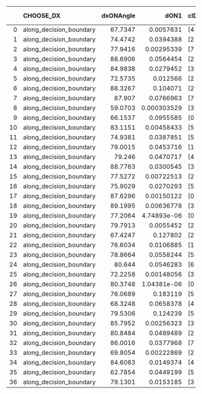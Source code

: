 |    | CHOOSE_DX               |   dxONAngle |        dON1 | cIDON1   |   dON_patch_1 |   nTON |         dON |   dxOFFAngle |       dOFF1 | cIDOFF1   |   dOFF_patch_1 |   nTOFF |        dOFF | SUCCESS   |   nExp |   dual_point_id |   subpoint_time_seconds |   total_execution_time |       logp |       dOFF/dON | Vote dOFF>dON   |
|---:|:------------------------|------------:|------------:|:---------|--------------:|-------:|------------:|-------------:|------------:|:----------|---------------:|--------:|------------:|:----------|-------:|----------------:|------------------------:|-----------------------:|-----------:|---------------:|:----------------|
|  0 | along_decision_boundary |     67.7347 | 0.0057631   | [4 8]    |   0.0057631   |      1 | 0.0057631   |      77.8494 | 0.0167769   | [4 8]     |    0.0167769   |       1 | 0.0167769   | True      |      1 |               1 |                0.75199  |                1.64443 |  0         |      2.91109   | True            |
|  1 | along_decision_boundary |     74.4742 | 0.0394388   | [2 7]    |   0.0394388   |      1 | 0.0394388   |      83.7122 | 0.0918539   | [2 7]     |    0.0918539   |       1 | 0.0918539   | True      |      2 |               2 |                0.743169 |                2.43812 | -0.5       |      2.32902   | True            |
|  2 | along_decision_boundary |     77.9416 | 0.00295339  | [7 9]    |   0.00295339  |      1 | 0.00295339  |      84.2768 | 0.00262654  | [7 9]     |    0.00262654  |       1 | 0.00262654  | False     |      3 |               3 |                0.670084 |                3.18406 | -1         |      0.889331  | False           |
|  3 | along_decision_boundary |     88.6906 | 0.0564454   | [2 7]    |   0.0564454   |      1 | 0.0564454   |      85.0433 | 0.085254    | [2 7]     |    0.085254    |       1 | 0.085254    | True      |      4 |               4 |                0.713998 |                3.96877 | -0.166667  |      1.51038   | True            |
|  4 | along_decision_boundary |     84.9838 | 0.0279452   | [3 6]    |   0.0279452   |      1 | 0.0279452   |      84.4577 | 0.0170488   | [3 6]     |    0.0170488   |       1 | 0.0170488   | False     |      5 |               5 |                0.690551 |                4.71606 | -0.5       |      0.610081  | False           |
|  5 | along_decision_boundary |     72.5735 | 0.012566    | [2 5]    |   0.012566    |      1 | 0.012566    |      78.8485 | 0.00888909  | [2 5]     |    0.00888909  |       1 | 0.00888909  | False     |      6 |               6 |                0.718636 |                5.47671 | -0.1       |      0.707394  | False           |
|  6 | along_decision_boundary |     88.3267 | 0.104071    | [2 7]    |   0.104071    |      1 | 0.104071    |      85.1336 | 0.064046    | [2 7]     |    0.064046    |       1 | 0.064046    | False     |      7 |               7 |                1.00223  |                6.5628  | -0         |      0.615406  | False           |
|  7 | along_decision_boundary |     87.907  | 0.0766963   | [7 9]    |   0.0766963   |      1 | 0.0766963   |      87.1571 | 0.00679849  | [7 9]     |    0.00679849  |       1 | 0.00679849  | False     |      8 |               8 |                0.686146 |                7.57721 | -0.0714286 |      0.0886417 | False           |
|  8 | along_decision_boundary |     59.0703 | 0.000303529 | [3 7]    |   0.000303529 |      1 | 0.000303529 |      82.0058 | 0.0106473   | [3 7]     |    0.0106473   |       1 | 0.0106473   | True      |      9 |               9 |                0.701612 |                8.3325  | -0.25      |     35.0783    | True            |
|  9 | along_decision_boundary |     66.1537 | 0.0955585   | [0 8]    |   0.0955585   |      1 | 0.0955585   |      89.6868 | 0.200987    | [1 8]     |    0.200987    |       1 | 0.200987    | True      |     10 |              10 |                0.832503 |                9.23723 | -0.0555556 |      2.10329   | True            |
| 10 | along_decision_boundary |     83.1151 | 0.00458433  | [5 7]    |   0.00458433  |      1 | 0.00458433  |      89.767  | 0.249541    | [5 7]     |    0.249541    |       1 | 0.249541    | True      |     11 |              11 |                0.816882 |               10.3088  | -0         |     54.4333    | True            |
| 11 | along_decision_boundary |     74.9381 | 0.0387851   | [5 7]    |   0.0387851   |      1 | 0.0387851   |      83.1248 | 0.383683    | [5 7]     |    0.383683    |       1 | 0.383683    | True      |     12 |              12 |                0.635818 |               11.03    | -0.0454545 |      9.89254   | True            |
| 12 | along_decision_boundary |     79.0015 | 0.0453716   | [1 8]    |   0.0453716   |      1 | 0.0453716   |      84.335  | 0.0402147   | [0 8]     |    0.0402147   |       1 | 0.0402147   | False     |     13 |              13 |                0.675727 |               11.7807  | -0.166667  |      0.886342  | False           |
| 13 | along_decision_boundary |     79.246  | 0.0470717   | [4 6]    |   0.0470717   |      1 | 0.0470717   |      89.2502 | 0.0642883   | [4 6]     |    0.0642883   |       1 | 0.0642883   | True      |     14 |              14 |                0.786477 |               12.631   | -0.0384615 |      1.36575   | True            |
| 14 | along_decision_boundary |     88.7763 | 0.0300545   | [3 6]    |   0.0300545   |      1 | 0.0300545   |      88.6274 | 0.0507851   | [3 6]     |    0.0507851   |       1 | 0.0507851   | True      |     15 |              15 |                0.669726 |               13.4166  | -0.142857  |      1.68976   | True            |
| 15 | along_decision_boundary |     77.5272 | 0.00722513  | [2 3]    |   0.00722513  |      1 | 0.00722513  |      88.1634 | 0.0215531   | [2 3]     |    0.0215531   |       1 | 0.0215531   | True      |     16 |              16 |                0.795795 |               14.3828  | -0.3       |      2.98307   | True            |
| 16 | along_decision_boundary |     75.9029 | 0.0270293   | [5 7]    |   0.0270293   |      1 | 0.0270293   |      86.6731 | 0.238578    | [5 7]     |    0.238578    |       1 | 0.238578    | True      |     17 |              17 |                1.19005  |               15.6507  | -0.5       |      8.82665   | True            |
| 17 | along_decision_boundary |     87.6296 | 0.00150122  | [0 1]    |   0.00150122  |      1 | 0.00150122  |      84.2958 | 0.0197535   | [0 1]     |    0.0197535   |       1 | 0.0197535   | True      |     18 |              18 |                0.63282  |               16.3577  | -0.735294  |     13.1582    | True            |
| 18 | along_decision_boundary |     89.1995 | 0.00636778  | [3 6]    |   0.00636778  |      1 | 0.00636778  |      85.9268 | 0.108735    | [3 6]     |    0.108735    |       1 | 0.108735    | True      |     19 |              19 |                0.991787 |               17.4393  | -1         |     17.0757    | True            |
| 19 | along_decision_boundary |     77.2064 | 4.74893e-06 | [0 9]    |   4.74893e-06 |      1 | 4.74893e-06 |      84.4063 | 0.0301599   | [1 9]     |    0.0301599   |       1 | 0.0301599   | True      |     20 |              20 |                0.611906 |               18.2119  | -1.28947   |   6350.89      | True            |
| 20 | along_decision_boundary |     79.7913 | 0.0055452   | [2 6]    |   0.0055452   |      1 | 0.0055452   |      81.3376 | 0.109449    | [2 6]     |    0.109449    |       1 | 0.109449    | True      |     21 |              21 |                0.690164 |               18.9728  | -1.6       |     19.7376    | True            |
| 21 | along_decision_boundary |     67.4247 | 0.127802    | [2 4]    |   0.127802    |      1 | 0.127802    |      83.0579 | 0.0134851   | [2 4]     |    0.0134851   |       1 | 0.0134851   | False     |     22 |              22 |                0.741133 |               19.8485  | -1.92857   |      0.105515  | False           |
| 22 | along_decision_boundary |     76.6034 | 0.0106885   | [1 2]    |   0.0106885   |      1 | 0.0106885   |      78.6363 | 0.000264523 | [0 2]     |    0.000264523 |       1 | 0.000264523 | False     |     23 |              23 |                0.674423 |               20.7177  | -1.45455   |      0.0247483 | False           |
| 23 | along_decision_boundary |     78.8664 | 0.0558244   | [5 8]    |   0.0558244   |      1 | 0.0558244   |      82.5271 | 0.137483    | [5 8]     |    0.137483    |       1 | 0.137483    | True      |     24 |              24 |                0.914451 |               21.6768  | -1.06522   |      2.46277   | True            |
| 24 | along_decision_boundary |     80.644  | 0.0546283   | [6 7]    |   0.0546283   |      1 | 0.0546283   |      86.8001 | 0.0888805   | [6 7]     |    0.0888805   |       1 | 0.0888805   | True      |     25 |              25 |                0.783933 |               22.5636  | -1.33333   |      1.627     | True            |
| 25 | along_decision_boundary |     72.2258 | 0.00148056  | [3 7]    |   0.00148056  |      1 | 0.00148056  |      81.2186 | 0.135732    | [3 7]     |    0.135732    |       1 | 0.135732    | True      |     26 |              26 |                1.19945  |               23.8502  | -1.62      |     91.6756    | True            |
| 26 | along_decision_boundary |     80.3748 | 1.04381e-06 | [0 2]    |   1.04381e-06 |      1 | 1.04381e-06 |      86.3843 | 0.116385    | [0 2]     |    0.116385    |       1 | 0.116385    | True      |     27 |              27 |                0.687048 |               24.6848  | -1.92308   | 111500         | True            |
| 27 | along_decision_boundary |     76.0689 | 0.183119    | [5 7]    |   0.183119    |      1 | 0.183119    |      81.8219 | 0.155495    | [5 7]     |    0.155495    |       1 | 0.155495    | False     |     28 |              28 |                1.02759  |               25.7764  | -2.24074   |      0.849146  | False           |
| 28 | along_decision_boundary |     68.3248 | 0.0658378   | [4 7]    |   0.0658378   |      1 | 0.0658378   |      86.9511 | 0.153227    | [4 7]     |    0.153227    |       1 | 0.153227    | True      |     29 |              29 |                0.782764 |               26.6242  | -1.78571   |      2.32734   | True            |
| 29 | along_decision_boundary |     79.5306 | 0.124239    | [5 7]    |   0.124239    |      1 | 0.124239    |      86.5306 | 0.167691    | [5 7]     |    0.167691    |       1 | 0.167691    | True      |     30 |              30 |                1.11135  |               27.8184  | -2.08621   |      1.34974   | True            |
| 30 | along_decision_boundary |     85.7952 | 0.00256323  | [3 5]    |   0.00256323  |      1 | 0.00256323  |      85.3071 | 0.0785484   | [3 5]     |    0.0785484   |       1 | 0.0785484   | True      |     31 |              31 |                0.737791 |               28.686   | -2.4       |     30.6443    | True            |
| 31 | along_decision_boundary |     80.8484 | 0.0489489   | [2 9]    |   0.0489489   |      1 | 0.0489489   |      88.71   | 0.0279265   | [2 9]     |    0.0279265   |       1 | 0.0279265   | False     |     32 |              32 |                0.899312 |               29.6725  | -2.72581   |      0.570524  | False           |
| 32 | along_decision_boundary |     86.0016 | 0.0377968   | [7 9]    |   0.0377968   |      1 | 0.0377968   |      88.9728 | 0.0644628   | [7 9]     |    0.0644628   |       1 | 0.0644628   | True      |     33 |              33 |                1.29771  |               31.0119  | -2.25      |      1.70551   | True            |
| 33 | along_decision_boundary |     69.8054 | 0.00222869  | [2 5]    |   0.00222869  |      1 | 0.00222869  |      87.0167 | 0.234235    | [2 5]     |    0.234235    |       1 | 0.234235    | True      |     34 |              34 |                0.73647  |               31.8283  | -2.56061   |    105.1       | True            |
| 34 | along_decision_boundary |     84.6083 | 0.0149374   | [4 6]    |   0.0149374   |      1 | 0.0149374   |      89.1601 | 0.0200478   | [4 6]     |    0.0200478   |       1 | 0.0200478   | True      |     35 |              35 |                0.687838 |               32.5809  | -2.88235   |      1.34213   | True            |
| 35 | along_decision_boundary |     62.7854 | 0.0449199   | [5 9]    |   0.0449199   |      1 | 0.0449199   |      75.5216 | 0.171589    | [5 9]     |    0.171589    |       1 | 0.171589    | True      |     36 |              36 |                0.728612 |               33.4541  | -3.21429   |      3.81989   | True            |
| 36 | along_decision_boundary |     79.1301 | 0.0153185   | [3 5]    |   0.0153185   |      1 | 0.0153185   |      84.985  | 0.168194    | [3 5]     |    0.168194    |       1 | 0.168194    | True      |     37 |              37 |                0.763721 |               34.3585  | -3.55556   |     10.9798    | True            |
